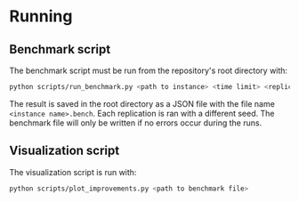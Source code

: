 # Running

## Benchmark script
The benchmark script must be run from the repository's root directory with:
```bash
python scripts/run_benchmark.py <path to instance> <time limit> <replications>
```
The result is saved in the root directory as a JSON file with the file name `<instance name>.bench`.
Each replication is ran with a different seed.
The benchmark file will only be written if no errors occur during the runs.


## Visualization script
The visualization script is run with:
```bash
python scripts/plot_improvements.py <path to benchmark file>
```
